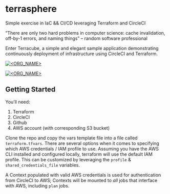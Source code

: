# terrasphere

Simple exercise in IaC &amp;&amp; CI/CD leveraging Terraform and CircleCI

“There are only two hard problems in computer science: cache invalidation, off-by-1 errors, and naming things” 
– random software professional

Enter Terracube, a simple and elegant sample application demonstrating continuously deployment of infrastructure using CircleCI and Terraform.

[![<ORG_NAME>](https://circleci.com/gh/aedifex/terrasphere.svg?style=shield)](https://app.circleci.com/pipelines/github/aedifex/terrasphere)

[![<ORG_NAME>](https://circleci.com/gh/aedifex/terrasphere.svg?style=svg)](https://app.circleci.com/pipelines/github/aedifex/terrasphere)

## Getting Started

You’ll need:

1.	Terraform
2.	CircleCI
3.	Github
4.	AWS account (with corresponding S3 bucket)

Clone the repo and copy the vars template file into a file called `terraform.tfvars`. There are several options when it comes to specifying which AWS credentials / IAM profile to use. Assuming you have the AWS CLI installed and configured locally, terraform will use the default IAM profile. This can be customized by leveraging the `profile` & `shared_credentials_file` variables.

A Context populated with valid AWS credentials is used for authentication from CircleCI to AWS; Contexts will be mounted to *all* jobs that interface with AWS, including `plan` jobs.